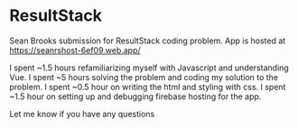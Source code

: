 # ResultStack

Sean Brooks submission for ResultStack coding problem.
App is hosted at https://seanrshost-6ef09.web.app/

I spent ~1.5 hours refamiliarizing myself with Javascript and understanding Vue.
I spent ~5 hours solving the problem and coding my solution to the problem.
I spent ~0.5 hour on writing the html and styling with css.
I spent ~1.5 hour on setting up and debugging firebase hosting for the app.

Let me know if you have any questions
